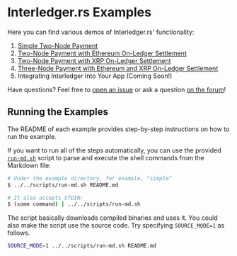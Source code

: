 # Interledger.rs Examples

Here you can find various demos of Interledger.rs' functionality:

1. [Simple Two-Node Payment](./simple/README.md)
1. [Two-Node Payment with Ethereum On-Ledger Settlement](./eth-settlement/README.md)
1. [Two-Node Payment with XRP On-Ledger Settlement](./xrp-settlement/README.md)
1. [Three-Node Payment with Ethereum and XRP On-Ledger Settlement](./eth-xrp-three-nodes/README.md)
1. Integrating Interledger Into Your App (Coming Soon!)

Have questions? Feel free to [open an issue](https://github.com/interledger-rs/interledger-rs/issues/new) or ask a question [on the forum](https://forum.interledger.org/)!

## Running the Examples
The README of each example provides step-by-step instructions on how to run the example.

If you want to run all of the steps automatically, you can use the provided [`run-md.sh`](../scripts/run-md.sh) script to parse and execute the shell commands from the Markdown file:

```bash #
# Under the example directory, for example, "simple"
$ ../../scripts/run-md.sh README.md

# It also accepts STDIN:
$ (some command) | ../../scripts/run-md.sh
```

The script basically downloads compiled binaries and uses it. You could also make the script use the source code.  Try specifying `SOURCE_MODE=1` as follows.

```bash #
SOURCE_MODE=1 ../../scripts/run-md.sh README.md
```

